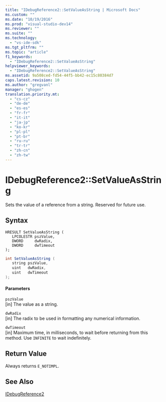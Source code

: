 ```yaml
---
title: "IDebugReference2::SetValueAsString | Microsoft Docs"
ms.custom: ""
ms.date: "10/19/2016"
ms.prod: "visual-studio-dev14"
ms.reviewer: ""
ms.suite: ""
ms.technology: 
  - "vs-ide-sdk"
ms.tgt_pltfrm: ""
ms.topic: "article"
f1_keywords: 
  - "IDebugReference2::SetValueAsString"
helpviewer_keywords: 
  - "IDebugReference2::SetValueAsString"
ms.assetid: 9a508ced-fd54-44f5-bb42-ec15c80384d7
caps.latest.revision: 10
ms.author: "gregvanl"
manager: "ghogen"
translation.priority.mt: 
  - "cs-cz"
  - "de-de"
  - "es-es"
  - "fr-fr"
  - "it-it"
  - "ja-jp"
  - "ko-kr"
  - "pl-pl"
  - "pt-br"
  - "ru-ru"
  - "tr-tr"
  - "zh-cn"
  - "zh-tw"
---
```

# IDebugReference2::SetValueAsString
Sets the value of a reference from a string. Reserved for future use.  
  
## Syntax  
  
```cpp#  
HRESULT SetValueAsString (   
   LPCOLESTR pszValue,  
   DWORD     dwRadix,  
   DWORD     dwTimeout  
);  
```  
  
```c#  
int SetValueAsString (   
   string pszValue,  
   uint   dwRadix,  
   uint   dwTimeout  
);  
```  
  
#### Parameters  
 `pszValue`  
 [in] The value as a string.  
  
 `dwRadix`  
 [in] The radix to be used in formatting any numerical information.  
  
 `dwTimeout`  
 [in] Maximum time, in milliseconds, to wait before returning from this method. Use `INFINITE` to wait indefinitely.  
  
## Return Value  
 Always returns `E_NOTIMPL`.  
  
## See Also  
 [IDebugReference2](../extensibility-debugger-reference/idebugreference2.md)
